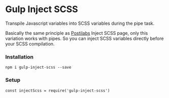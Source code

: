 # Gulp Inject SCSS

Transpile Javascript variables into SCSS variables during the pipe task.

Basically the same principle as [Postilabs](https://github.com/positlabs/inject-scss#readme) Inject SCSS page, only this variation works with pipes. So you can inject SCSS variables directly before your SCSS compilation.

### Installation
```
npm i gulp-inject-scss --save
```
### Setup
```
const injectScss = require('gulp-inject-scss')
```
